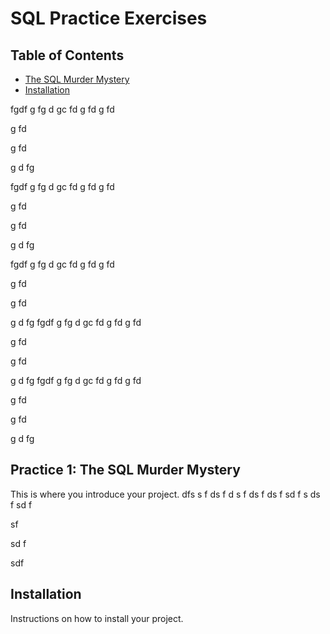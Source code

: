 # SQL Practice Exercises

## Table of Contents
- [The SQL Murder Mystery](#practice-1-the-sql-murder-mystery)
- [Installation](#installation)

fgdf
g
fg
d
gc
fd
g
fd
g
fd

g
fd

g
fd

g
d
fg

fgdf
g
fg
d
gc
fd
g
fd
g
fd

g
fd

g
fd

g
d
fg

fgdf
g
fg
d
gc
fd
g
fd
g
fd

g
fd

g
fd

g
d
fg
fgdf
g
fg
d
gc
fd
g
fd
g
fd

g
fd

g
fd

g
d
fg
fgdf
g
fg
d
gc
fd
g
fd
g
fd

g
fd

g
fd

g
d
fg
## Practice 1: The SQL Murder Mystery
This is where you introduce your project.
dfs
s
f
ds
f
d
s
f
ds
f
ds
f
sd
f
s
ds
f
sd
f

sf

sd
f

sdf



## Installation
Instructions on how to install your project.
